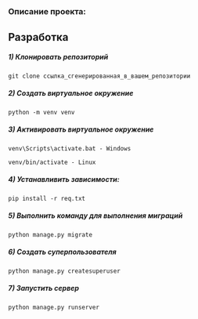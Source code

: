 <h2 alingn='center'></h2>

### Описание проекта:

    
## Разработка



##### 1) Клонировать репозиторий

    git clone ссылка_сгенерированная_в_вашем_репозитории

##### 2) Создать виртуальное окружение

    python -m venv venv
    
##### 3) Активировать виртуальное окружение

    venv\Scripts\activate.bat - Windows

    venv/bin/activate - Linux

##### 4) Устанавливить зависимости:

    pip install -r req.txt

##### 5) Выполнить команду для выполнения миграций

    python manage.py migrate

##### 6) Создать суперпользователя

    python manage.py createsuperuser
    
##### 7) Запустить сервер

    python manage.py runserver